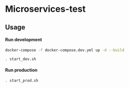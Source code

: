 Microservices-test
===

Usage
---

#### Run development
```bash
docker-compose -f docker-compose.dev.yml up -d --build
```

```bash
. start_dev.sh
```

#### Run production
```bash
. start_prod.sh
```
